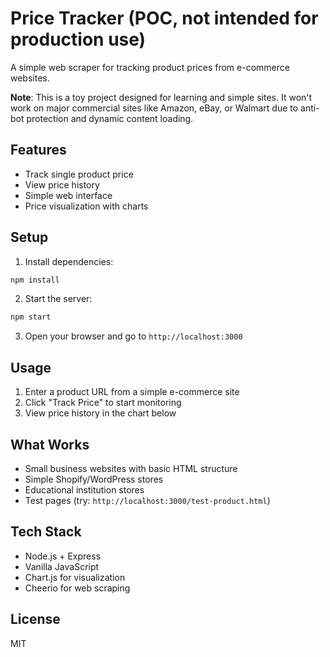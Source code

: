 # Price Tracker (POC, not intended for production use)

A simple web scraper for tracking product prices from e-commerce websites.

**Note**: This is a toy project designed for learning and simple sites. It won't work on major commercial sites like Amazon, eBay, or Walmart due to anti-bot protection and dynamic content loading.

## Features

- Track single product price
- View price history
- Simple web interface
- Price visualization with charts

## Setup

1. Install dependencies:

```bash
npm install
```

2. Start the server:

```bash
npm start
```

3. Open your browser and go to `http://localhost:3000`

## Usage

1. Enter a product URL from a simple e-commerce site
2. Click "Track Price" to start monitoring
3. View price history in the chart below

## What Works

- Small business websites with basic HTML structure
- Simple Shopify/WordPress stores
- Educational institution stores
- Test pages (try: `http://localhost:3000/test-product.html`)

## Tech Stack

- Node.js + Express
- Vanilla JavaScript
- Chart.js for visualization
- Cheerio for web scraping

## License

MIT
